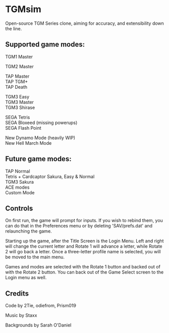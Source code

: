 # TGMsim

Open-source TGM Series clone, aiming for accuracy, and extensibility down the line.

## Supported game modes:

TGM1 Master  

TGM2 Master  
 
TAP Master  
TAP TGM+  
TAP Death  

TGM3 Easy  
TGM3 Master  
TGM3 Shirase  

SEGA Tetris  
SEGA Bloxeed (missing powerups)  
SEGA Flash Point  

New Dynamo Mode (heavily WIP)  
New Hell March Mode  

## Future game modes:

TAP Normal  
Tetris + Cardcaptor Sakura, Easy & Normal  
TGM3 Sakura  
ACE modes  
Custom Mode  

## Controls

On first run, the game will prompt for inputs. If you wish to rebind them, you can do that in the Preferences menu or by deleting 'SAV/prefs.dat' and relaunching the game.

Starting up the game, after the Title Screen is the Login Menu. Left and right will change the current letter and Rotate 1 will advance a letter, while Rotate 2 will go back a letter. Once a three-letter profile name is selected, you will be moved to the main menu.

Games and modes are selected with the Rotate 1 button and backed out of with the Rotate 2 button. You can back out of the Game Select screen to the Login menu as well.

## Credits

Code by 2Tie, odiefrom, Prism019

Music by Staxx

Backgrounds by Sarah O'Daniel